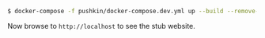
```bash
$ docker-compose -f pushkin/docker-compose.dev.yml up --build --remove-orphans;
```

Now browse to `http://localhost` to see the stub website.
